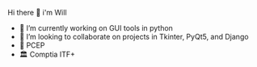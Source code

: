 Hi there 👋 i'm Will

- 🎨 I’m currently working on GUI tools in python
- 👯 I’m looking to collaborate on projects in Tkinter, PyQt5, and Django
- 🥂 PCEP 
- 🏛 Comptia ITF+

